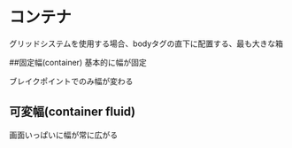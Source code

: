# コンテナ　
グリッドシステムを使用する場合、bodyタグの直下に配置する、最も大きな箱

##固定幅(container)
基本的に幅が固定

ブレイクポイントでのみ幅が変わる

## 可変幅(container fluid)
画面いっぱいに幅が常に広がる
